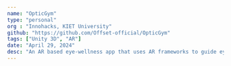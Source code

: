 ```yaml
---
name: "OpticGym"
type: "personal"
org : "Innohacks, KIET University"
github: "https://github.com/Offset-official/OpticGym"
tags: ["Unity 3D", "AR"]
date: "April 29, 2024"
desc: "An AR based eye-wellness app that uses AR frameworks to guide eye exercises and do tests."
---
```


